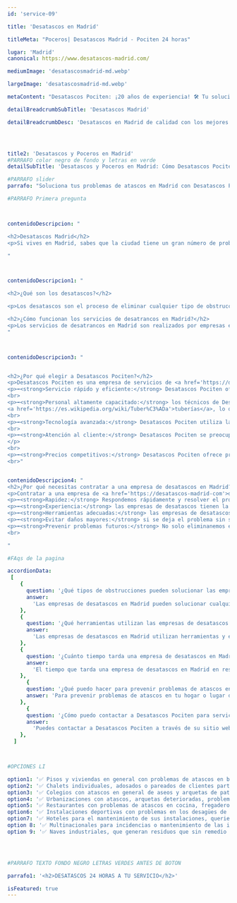 ```yaml
---
id: 'service-09'

title: 'Desatascos en Madrid'

titleMeta: "Poceros| Desatascos Madrid - Pociten 24 horas"

lugar: 'Madrid'
canonical: https://www.desatascos-madrid.com/

mediumImage: 'desatascosmadrid-md.webp'

largeImage: 'desatascosmadrid-md.webp'

metaContent: "Desatascos Pociten: ¡20 años de experiencia! 🛠️ Tu solución confiable para desatascos en Madrid las 24 horas. Llámanos al 647 376 782. 😊"

detailBreadcrumbSubTitle: 'Desatascos Madrid'

detailBreadcrumbDesc: 'Desatascos en Madrid de calidad con los mejores precios del mercado.'




title2: 'Desatascos y Poceros en Madrid'
#PARRAFO color negro de fondo y letras en verde
detailSubTitle: 'Desatascos y Poceros en Madrid: Cómo Desatascos Pociten puede ayudarte a solucionar tus problemas de atascos'

#PARRAFO slider
parrafo: "Soluciona tus problemas de atascos en Madrid con Desatascos Pociten: expertos en desatascos"

#PARRAFO Primera pregunta



contenidoDescripcion: "

<h2>Desatascos Madrid</h2>
<p>Si vives en Madrid, sabes que la ciudad tiene un gran número de problemas de atascos en las tuberías y alcantarillado. Ya sea en la cocina, el baño, la ducha o el lavabo, puede haber situaciones en las que el agua no fluye correctamente, lo que puede ser muy molesto e incluso peligroso. En estas situaciones, contar con una empresa de <a href=''https:/>/www.desatascos-madrid.com><strong>desatascos en Madrid</strong></a>, como Desatascos Pociten, puede ser una gran ayuda para solucionar estos problemas de manera rápida y eficiente.</p>

"



contenidoDescripcion1: "

<h2>¿Qué son los desatascos?</h2>

<p>Los desatascos son el proceso de eliminar cualquier tipo de obstrucción o atasco que impida el flujo de agua en las tuberías de una casa, edificio o lugar de trabajo en la capital de España. En una ciudad tan grande como Madrid, es común experimentar problemas de atascos de desagües, especialmente en las tuberías más antiguas o en hogares que no han tenido un mantenimiento adecuado.</p>

<h2>¿Cómo funcionan los servicios de desatrancos en Madrid?</h2>
<p>Los servicios de desatrancos en Madrid son realizados por empresas especializadas en la limpieza y mantenimiento de tuberías, desagües y sistemas de saneamiento. Estas empresas cuentan con equipos y herramientas especializadas para eliminar cualquier tipo de obstrucción, como lodos, grasas, cabellos y otros residuos. Desatascos Pociten es lider en este sector y cuenta con una experiencia como <a href='https://www.desatascos-madrid.com/services/poceros-madrid'>poceros en Madrid</a> de más de 20 años</p>
"



contenidoDescripcion3: "


<h2>¿Por qué elegir a Desatascos Pociten?</h2>
<p>Desatascos Pociten es una empresa de servicios de <a href='https://desatascos-madrid-com'>desatascos en Madrid</a> que se especializa en la eliminación de obstrucciones en tuberías y sistemas de saneamiento. Estos son algunos de los motivos por los que deberías elegir a Desatascos Pociten para solucionar tus problemas de <a href='https://desatascos-madrid-com'>atascos en Madrid</a>:</p>
<p>➡️<strong>Servicio rápido y eficiente:</strong> Desatascos Pociten ofrece un servicio rápido y eficiente, lo que significa que tu problema de atascos será resuelto en poco tiempo.</p>
<br>
<p>➡️<strong>Personal altamente capacitado:</strong> los técnicos de Desatascos Pociten están altamente capacitados para lidiar con cualquier tipo de obstrucción o atasco en tus 
<a href='https://es.wikipedia.org/wiki/Tuber%C3%ADa'>tuberías</a>, lo que garantiza que el problema será resuelto adecuadamente.</p>
<br>
<p>➡️<strong>Tecnología avanzada:</strong> Desatascos Pociten utiliza la tecnología más avanzada para detectar y eliminar obstrucciones en tuberías y sistemas de saneamiento, lo que garantiza la eficacia y calidad del servicio.</p>
<br>
<p>➡️<strong>Atención al cliente:</strong> Desatascos Pociten se preocupa por la satisfacción del cliente y ofrece atención personalizada y profesional para resolver cualquier duda o inquietud que tengas sobre el servicio de desatascos.
</p>
<br>
<p>➡️<strong>Precios competitivos:</strong> Desatascos Pociten ofrece precios competitivos para sus servicios de desatascos en Madrid, lo que significa que podrás solucionar tus problemas de atascos sin gastar una fortuna.</p>
<br>"


contenidoDescripcion4: "
<h2>¿Por qué necesitas contratar a una empresa de desatascos en Madrid?</h2>
<p>Contratar a una empresa de <a href='https://desatascos-madrid-com'>desatascos en Madrid</a> puede ser necesario por varias razones. Si tienes problemas de atascos en tu hogar o lugar de trabajo, estas son algunas de las razones por las que deberías considerar contratar a una empresa de servicios de desatascos:</p>
<p>➡️<strong>Rapidez:</strong> Respondemos rápidamente y resolver el problema de atascos en poco tiempo.</p>
<p>➡️<strong>Experiencia:</strong> las empresas de desatascos tienen la experiencia necesaria para lidiar con cualquier tipo de obstrucción, lo que garantiza que el problema será resuelto adecuadamente.</p>
<p>➡️<strong>Herramientas adecuadas:</strong> las empresas de desatascos cuentan con las herramientas y equipos adecuados para resolver cualquier tipo de problema de atascos en Madrid.</p>
<p>➡️<strong>Evitar daños mayores:</strong> si se deja el problema sin solución, el atasco puede empeorar y causar daños mayores en las tuberías y en la estructura del edificio.</p>
<p>➡️<strong>Prevenir problemas futuros:</strong> No solo eliminanemos el atasco actual, sino que también pueden detectar y solucionar problemas futuros en las tuberías y sistemas de saneamiento.</p>
<br>

"

#FAqs de la pagina

accordionData:
 [
    {
      question: '¿Qué tipos de obstrucciones pueden solucionar las empresas de desatascos en Madrid?',
      answer:
        'Las empresas de desatascos en Madrid pueden solucionar cualquier tipo de obstrucción en tuberías y sistemas de saneamiento, como lodos, grasas, cabellos y otros residuos',
    },
    {
      question: '¿Qué herramientas utilizan las empresas de desatascos en Madrid?',
      answer:
        'Las empresas de desatascos en Madrid utilizan herramientas y equipos especializados, como cámaras de inspección de tuberías, hidrolimpiadoras y desatascadores eléctricos.',
    },
    {
      question: '¿Cuánto tiempo tarda una empresa de desatascos en Madrid en resolver un problema de atascos?',
      answer:
        'El tiempo que tarda una empresa de desatascos en Madrid en resolver un problema de atascos depende del tipo y la gravedad de la obstrucción, pero en general, pueden resolver el problema en poco tiempo.',
    },
      {
      question: '¿Qué puedo hacer para prevenir problemas de atascos en mi hogar o lugar de trabajo en Madrid?',
      answer: 'Para prevenir problemas de atascos en tu hogar o lugar de trabajo en Madrid, es recomendable tener un mantenimiento adecuado de las tuberías y sistemas de saneamiento, evitando arrojar residuos sólidos por el desagüe y evitando verter grasas o aceites por el fregadero.'
    },
      {
      question: '¿Cómo puedo contactar a Desatascos Pociten para servicios de desatascos en Madrid?',
      answer:
        'Puedes contactar a Desatascos Pociten a través de su sitio web o por teléfono para solicitar un presupuesto y coordinar una visita técnica en tu hogar o lugar de trabajo.',
    },
  ]



#OPCIONES LI

option1: '✅ Pisos y viviendas en general con problemas de atascos en bañeras, fregaderos o inodoros.'
option2: '✅ Chalets individuales, adosados o pareados de clientes particulares en general con problemas de atascos en arquetas de hojas o tierra. '
option3: '✅ Colegios con atascos en general de aseos y arquetas de patios.'
option4: '✅ Urbanizaciones con atascos, arquetas deterioradas, problemas de tuberías o bajantes.'
option5: '✅ Restaurantes con problemas de atascos en cocina, fregaderos o en los aseos de los clientes.'
option6: '✅ Instalaciones deportivas con problemas en los desagües de las piscina o vaciado de arquetas en los vestuarios.'
option7: '✅ Hoteles para el mantenimiento de sus instalaciones, queriendo dar siempre el mejor servicio a sus huéspedes.'
option 8: '✅ Multinacionales para incidencias o mantenimiento de las instalaciones distribuidas en sus oficinas.'
option 9: '✅ Naves industriales, que generan residuos que sin remedio se acumulan en sus arquetas produciendo atrancos.'




#PARRAFO TEXTO FONDO NEGRO LETRAS VERDES ANTES DE BOTON

parrafo1: '<h2>DESATASCOS 24 HORAS A TU SERVICIO</h2>'

isFeatured: true
---
```

